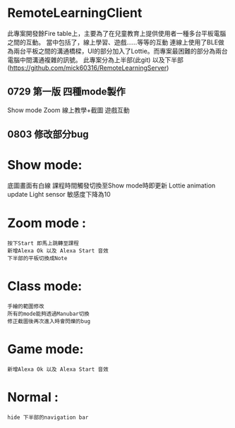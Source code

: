 RemoteLearningClient
===
此專案開發餘Fire table上，主要為了在兒童教育上提供使用者一種多台平板電腦之間的互動。
當中包括了，線上學習、遊戲......等等的互動
連線上使用了BLE做為兩台平板之間的溝通橋樑，UI的部分加入了Lottie。而專案最困難的部分為兩台電腦中間溝通複雜的訊號。
  此專案分為上半部(此git) 以及下半部(https://github.com/mick60316/RemoteLearningServer)

0729  第一版 四種mode製作
---
Show mode
Zoom
線上教學+截圖
遊戲互動
  
0803 修改部分bug
---
# Show mode:

底圖畫面有白線
課程時間觸發切換至Show mode時即更新
Lottie animation update
Light sensor 敏感度下降為10

# Zoom mode :
    按下Start 即馬上跳轉至課程
    新增Alexa Ok 以及 Alexa Start 音效
    下半部的平板切換成Note
  
# Class mode:
    手繪的範圍修改
    所有的mode能夠透過Manubar切換
    修正截圖後再次進入時會閃爍的bug
    
# Game mode:
    新增Alexa Ok 以及 Alexa Start 音效
    
# Normal :
    hide 下半部的navigation bar 
   
    
  
  
 
